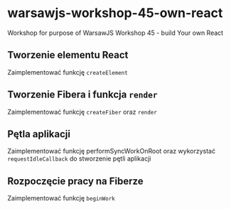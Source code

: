 # warsawjs-workshop-45-own-react
Workshop for purpose of WarsawJS Workshop 45 - build Your own React

## Tworzenie elementu React
Zaimplementować funkcję `createElement`

## Tworzenie Fibera i funkcja `render`
Zaimplementować funkcję `createFiber` oraz `render`

## Pętla aplikacji
Zaimplementować funkcję performSyncWorkOnRoot oraz wykorzystać `requestIdleCallback` do stworzenie pętli aplikacji

## Rozpoczęcie pracy na Fiberze
Zaimplementować funkcję `beginWork`
